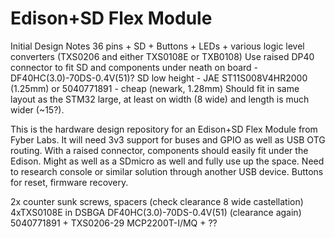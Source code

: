Edison+SD Flex Module
========

Initial Design Notes
36 pins + SD + Buttons + LEDs + various logic level converters (TXS0206 and either TXS0108E or TXB0108)
Use raised DP40 connector to fit SD and components under neath on board - DF40HC(3.0)-70DS-0.4V(51)?
SD low height - JAE ST11S008V4HR2000 (1.25mm) or 5040771891 - cheap (newark, 1.28mm)
Should fit in same layout as the STM32 large, at least on width (8 wide) and length is much wider (~15?).

This is the hardware design repository for an Edison+SD Flex Module from Fyber Labs.  It will need 3v3 support
for buses and GPIO as well as USB OTG routing.  With a raised connector, components should easily fit under
the Edison.  Might as well as a SDmicro as well and fully use up the space.  Need to research console or
similar solution through another USB device.  Buttons for reset, firmware recovery.

2x counter sunk screws, spacers (check clearance 8 wide castellation)
4xTXS0108E in DSBGA
DF40HC(3.0)-70DS-0.4V(51) (clearance again)
5040771891 + TXS0206-29
MCP2200T-I/MQ + ??

